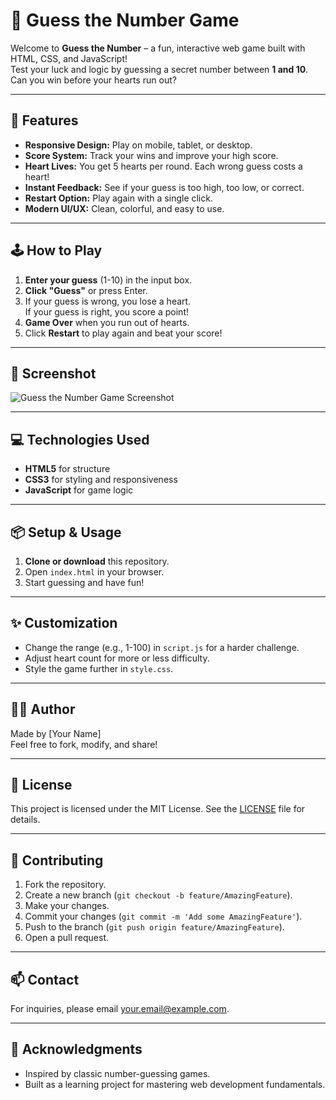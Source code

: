 # 🎲 Guess the Number Game

Welcome to **Guess the Number** – a fun, interactive web game built with HTML, CSS, and JavaScript!  
Test your luck and logic by guessing a secret number between **1 and 10**. Can you win before your hearts run out?

---

## 🚀 Features

- **Responsive Design:** Play on mobile, tablet, or desktop.
- **Score System:** Track your wins and improve your high score.
- **Heart Lives:** You get 5 hearts per round. Each wrong guess costs a heart!
- **Instant Feedback:** See if your guess is too high, too low, or correct.
- **Restart Option:** Play again with a single click.
- **Modern UI/UX:** Clean, colorful, and easy to use.

---

## 🕹️ How to Play

1. **Enter your guess** (1-10) in the input box.
2. **Click "Guess"** or press Enter.
3. If your guess is wrong, you lose a heart.  
   If your guess is right, you score a point!
4. **Game Over** when you run out of hearts.
5. Click **Restart** to play again and beat your score!

---

## 📸 Screenshot

![Guess the Number Game Screenshot](https://user-images.githubusercontent.com/placeholder/guess-the-number-demo.png)

---

## 💻 Technologies Used

- **HTML5** for structure
- **CSS3** for styling and responsiveness
- **JavaScript** for game logic

---

## 📦 Setup & Usage

1. **Clone or download** this repository.
2. Open `index.html` in your browser.
3. Start guessing and have fun!

---

## ✨ Customization

- Change the range (e.g., 1-100) in `script.js` for a harder challenge.
- Adjust heart count for more or less difficulty.
- Style the game further in `style.css`.

---

## 🧑‍💻 Author

Made by [Your Name]  
Feel free to fork, modify, and share!

---

## 📜 License

This project is licensed under the MIT License. See the [LICENSE](LICENSE) file for details.

---

## 🤝 Contributing

1. Fork the repository.
2. Create a new branch (`git checkout -b feature/AmazingFeature`).
3. Make your changes.
4. Commit your changes (`git commit -m 'Add some AmazingFeature'`).
5. Push to the branch (`git push origin feature/AmazingFeature`).
6. Open a pull request.

---

## 📫 Contact

For inquiries, please email [your.email@example.com](mailto:your.email@example.com).

---

## 🌟 Acknowledgments

- Inspired by classic number-guessing games.
- Built as a learning project for mastering web development fundamentals.
